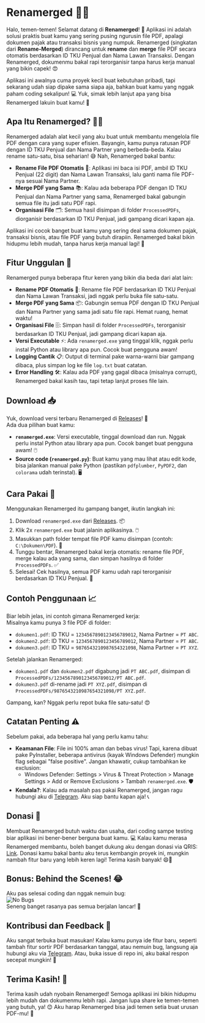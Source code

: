 # Renamerged 📜✨

Halo, temen-temen! Selamat datang di **Renamerged**! 🎉 Aplikasi ini adalah solusi praktis buat kamu yang sering pusing ngurusin file PDF, apalagi dokumen pajak atau transaksi bisnis yang numpuk. Renamerged (singkatan dari **Rename-Merged**) dirancang untuk **rename** dan **merge** file PDF secara otomatis berdasarkan ID TKU Penjual dan Nama Lawan Transaksi. Dengan Renamerged, dokumenmu bakal rapi terorganisir tanpa harus kerja manual yang bikin capek! 😍

Aplikasi ini awalnya cuma proyek kecil buat kebutuhan pribadi, tapi sekarang udah siap dipake sama siapa aja, bahkan buat kamu yang nggak paham coding sekalipun! 💻 Yuk, simak lebih lanjut apa yang bisa Renamerged lakuin buat kamu! 🌟

## Apa Itu Renamerged? 🤔💡
Renamerged adalah alat kecil yang aku buat untuk membantu mengelola file PDF dengan cara yang super efisien. Bayangin, kamu punya ratusan PDF dengan ID TKU Penjual dan Nama Partner yang berbeda-beda. Kalau rename satu-satu, bisa seharian! 😅 Nah, Renamerged bakal bantu:  
- **Rename File PDF Otomatis** 📝: Aplikasi ini baca isi PDF, ambil ID TKU Penjual (22 digit) dan Nama Lawan Transaksi, lalu ganti nama file PDF-nya sesuai Nama Partner.  
- **Merge PDF yang Sama** 📚: Kalau ada beberapa PDF dengan ID TKU Penjual dan Nama Partner yang sama, Renamerged bakal gabungin semua file itu jadi satu PDF rapi.  
- **Organisasi File** 🗂️: Semua hasil disimpan di folder `ProcessedPDFs`, diorganisir berdasarkan ID TKU Penjual, jadi gampang dicari kapan aja.  

Aplikasi ini cocok banget buat kamu yang sering deal sama dokumen pajak, transaksi bisnis, atau file PDF yang butuh dirapiin. Renamerged bakal bikin hidupmu lebih mudah, tanpa harus kerja manual lagi! 🚀

## Fitur Unggulan 🌟
Renamerged punya beberapa fitur keren yang bikin dia beda dari alat lain:  
- **Rename PDF Otomatis** 📂: Rename file PDF berdasarkan ID TKU Penjual dan Nama Lawan Transaksi, jadi nggak perlu buka file satu-satu.  
- **Merge PDF yang Sama** 📦: Gabungin semua PDF dengan ID TKU Penjual dan Nama Partner yang sama jadi satu file rapi. Hemat ruang, hemat waktu!  
- **Organisasi File** 🗄️: Simpan hasil di folder `ProcessedPDFs`, terorganisir berdasarkan ID TKU Penjual, jadi gampang dicari kapan aja.  
- **Versi Executable** ⚡: Ada `renamerged.exe` yang tinggal klik, nggak perlu instal Python atau library apa pun. Cocok buat pengguna awam!  
- **Logging Cantik** 📋: Output di terminal pake warna-warni biar gampang dibaca, plus simpan log ke file `log.txt` buat catatan.  
- **Error Handling** 🛠️: Kalau ada PDF yang gagal dibaca (misalnya corrupt), Renamerged bakal kasih tau, tapi tetap lanjut proses file lain.  

## Download 📥
Yuk, download versi terbaru Renamerged di [Releases](https://github.com/ssyahbandi/PDF_Renamer/releases)! 🎁  
Ada dua pilihan buat kamu:  
- **`renamerged.exe`**: Versi executable, tinggal download dan run. Nggak perlu instal Python atau library apa pun. Cocok banget buat pengguna awam! 🖱️  
- **Source code (`renamerged.py`)**: Buat kamu yang mau lihat atau edit kode, bisa jalankan manual pake Python (pastikan `pdfplumber`, `PyPDF2`, dan `colorama` udah terinstal). 🖥️  

## Cara Pakai 🚀
Menggunakan Renamerged itu gampang banget, ikutin langkah ini:  
1. Download `renamerged.exe` dari [Releases](https://github.com/ssyahbandi/PDF_Renamer/releases). 📦  
2. Klik 2x `renamerged.exe` buat jalanin aplikasinya. 🖱️  
3. Masukkan path folder tempat file PDF kamu disimpan (contoh: `C:\Dokumen\PDF`). 📂  
4. Tunggu bentar, Renamerged bakal kerja otomatis: rename file PDF, merge kalau ada yang sama, dan simpan hasilnya di folder `ProcessedPDFs`. ✅  
5. Selesai! Cek hasilnya, semua PDF kamu udah rapi terorganisir berdasarkan ID TKU Penjual. 🎉  

## Contoh Penggunaan 📈
Biar lebih jelas, ini contoh gimana Renamerged kerja:  
Misalnya kamu punya 3 file PDF di folder:  
- `dokumen1.pdf`: ID TKU = `1234567890123456789012`, Nama Partner = `PT ABC`.  
- `dokumen2.pdf`: ID TKU = `1234567890123456789012`, Nama Partner = `PT ABC`.  
- `dokumen3.pdf`: ID TKU = `9876543210987654321098`, Nama Partner = `PT XYZ`.  

Setelah jalankan Renamerged:  
- `dokumen1.pdf` dan `dokumen2.pdf` digabung jadi `PT ABC.pdf`, disimpan di `ProcessedPDFs/1234567890123456789012/PT ABC.pdf`.  
- `dokumen3.pdf` di-rename jadi `PT XYZ.pdf`, disimpan di `ProcessedPDFs/9876543210987654321098/PT XYZ.pdf`.  

Gampang, kan? Nggak perlu repot buka file satu-satu! 😍

## Catatan Penting ⚠️
Sebelum pakai, ada beberapa hal yang perlu kamu tahu:  
- **Keamanan File**: File ini 100% aman dan bebas virus! Tapi, karena dibuat pake PyInstaller, beberapa antivirus (kayak Windows Defender) mungkin flag sebagai "false positive". Jangan khawatir, cukup tambahkan ke exclusion:  
  - Windows Defender: Settings > Virus & Threat Protection > Manage Settings > Add or Remove Exclusions > Tambah `renamerged.exe`. 🛡️  
- **Kendala?**: Kalau ada masalah pas pakai Renamerged, jangan ragu hubungi aku di [Telegram](https://t.me/ssyahbandi). Aku siap bantu kapan aja! 📞  

## Donasi 🎁
Membuat Renamerged butuh waktu dan usaha, dari coding sampe testing biar aplikasi ini bener-bener berguna buat kamu. 💻 Kalau kamu merasa Renamerged membantu, boleh banget dukung aku dengan donasi via QRIS: [Link](https://bit.ly/kiyuris). Donasi kamu bakal bantu aku terus kembangin proyek ini, mungkin nambah fitur baru yang lebih keren lagi! Terima kasih banyak! 😄💖

## Bonus: Behind the Scenes! 😂
Aku pas selesai coding dan nggak nemuin bug:  
![No Bugs](https://github.com/user-attachments/assets/dd877119-bbbb-45af-a974-0e74610ac478)  
Seneng banget rasanya pas semua berjalan lancar! 🎈

## Kontribusi dan Feedback 🙌
Aku sangat terbuka buat masukan! Kalau kamu punya ide fitur baru, seperti tambah fitur sortir PDF berdasarkan tanggal, atau nemuin bug, langsung aja hubungi aku via [Telegram](https://t.me/ssyahbandi). Atau, buka issue di repo ini, aku bakal respon secepat mungkin! 🚀

## Terima Kasih! 💖
Terima kasih udah nyobain Renamerged! Semoga aplikasi ini bikin hidupmu lebih mudah dan dokumenmu lebih rapi. Jangan lupa share ke temen-temen yang butuh, ya! 😊 Aku harap Renamerged bisa jadi temen setia buat urusan PDF-mu! 🌟
